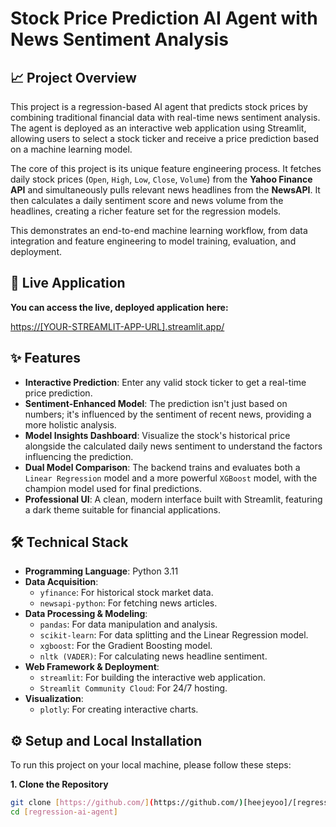 # Stock Price Prediction AI Agent with News Sentiment Analysis

## 📈 Project Overview

This project is a regression-based AI agent that predicts stock prices by combining traditional financial data with real-time news sentiment analysis. The agent is deployed as an interactive web application using Streamlit, allowing users to select a stock ticker and receive a price prediction based on a machine learning model.

The core of this project is its unique feature engineering process. It fetches daily stock prices (`Open`, `High`, `Low`, `Close`, `Volume`) from the **Yahoo Finance API** and simultaneously pulls relevant news headlines from the **NewsAPI**. It then calculates a daily sentiment score and news volume from the headlines, creating a richer feature set for the regression models.

This demonstrates an end-to-end machine learning workflow, from data integration and feature engineering to model training, evaluation, and deployment.

## 🚀 Live Application

**You can access the live, deployed application here:**

[https://[YOUR-STREAMLIT-APP-URL].streamlit.app/](https://regression-ai-agent-apnx6mdtea9hcnmrygkzc4.streamlit.app/)

## ✨ Features

* **Interactive Prediction**: Enter any valid stock ticker to get a real-time price prediction.
* **Sentiment-Enhanced Model**: The prediction isn't just based on numbers; it's influenced by the sentiment of recent news, providing a more holistic analysis.
* **Model Insights Dashboard**: Visualize the stock's historical price alongside the calculated daily news sentiment to understand the factors influencing the prediction.
* **Dual Model Comparison**: The backend trains and evaluates both a `Linear Regression` model and a more powerful `XGBoost` model, with the champion model used for final predictions.
* **Professional UI**: A clean, modern interface built with Streamlit, featuring a dark theme suitable for financial applications.

## 🛠️ Technical Stack

* **Programming Language**: Python 3.11
* **Data Acquisition**:
    * `yfinance`: For historical stock market data.
    * `newsapi-python`: For fetching news articles.
* **Data Processing & Modeling**:
    * `pandas`: For data manipulation and analysis.
    * `scikit-learn`: For data splitting and the Linear Regression model.
    * `xgboost`: For the Gradient Boosting model.
    * `nltk (VADER)`: For calculating news headline sentiment.
* **Web Framework & Deployment**:
    * `streamlit`: For building the interactive web application.
    * `Streamlit Community Cloud`: For 24/7 hosting.
* **Visualization**:
    * `plotly`: For creating interactive charts.

## ⚙️ Setup and Local Installation

To run this project on your local machine, please follow these steps:

**1. Clone the Repository**
```bash
git clone [https://github.com/](https://github.com/)[heejeyoo]/[regression-ai-agent].git
cd [regression-ai-agent]
